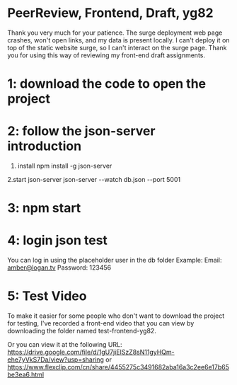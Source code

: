 # PeerReview, Frontend, Draft, yg82

Thank you very much for your patience. The surge deployment web page crashes, won't open links, and my data is present locally. I can't deploy it on top of the static website surge, so I can't interact on the surge page. Thank you for using this way of reviewing my front-end draft assignments.

# 1: download the code to open the project

# 2: follow the json-server introduction

  1. install
npm install -g json-server

  2.start json-server
json-server --watch db.json --port 5001

# 3: npm start

# 4: login json test
You can log in using the placeholder user in the db folder
Example:
Email: amber@logan.tv
Password: 123456

# 5: Test Video

To make it easier for some people who don't want to download the project for testing, I've recorded a front-end video that you can view by downloading the folder named test-frontend-yg82.

Or you can view it at the following URL:
https://drive.google.com/file/d/1gU7jiElSzZ8sN11gyHQm-ehe7yVkS7Da/view?usp=sharing
or
https://www.flexclip.com/cn/share/4455275c3491682aba16a3c2ee6e17b65be3ea6.html








